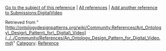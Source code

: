 [Go to the subject of this reference](../../Submissions/DigitalVideo.md "Submissions:DigitalVideo") | [All references](../../Community/References.1.md "Community:References") | [Add another reference to Submissions:DigitalVideo](http://ontologydesignpatterns.org/wiki/Special:AddData/Reference?Reference[Subject]=Submissions:DigitalVideo&subject=Submissions:DigitalVideo)


Retrieved from "[http://ontologydesignpatterns.org/wiki/Community:References/An\_Ontology\_Design\_Pattern\_for\_Digital\_Video](../../Community/References/An_Ontology_Design_Pattern_for_Digital_Video.md)"
 [Category](http://ontologydesignpatterns.org/wiki/Special:Categories "Special:Categories"): [Reference](../../Category/Reference.md "Category:Reference")